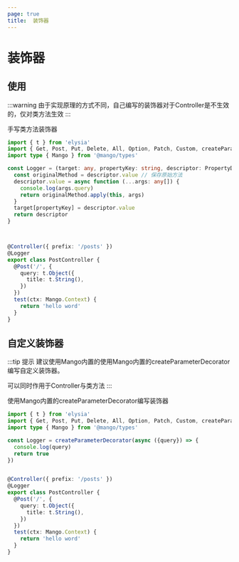 ```yaml
---
page: true
title:  装饰器
---
```


# 装饰器

## 使用


:::warning
由于实现原理的方式不同，自己编写的装饰器对于Controller是不生效的，仅对类方法生效
:::

手写类方法装饰器

```ts
import { t } from 'elysia'
import { Get, Post, Put, Delete, All, Option, Patch, Custom, createParameterDecorator } from '@mango/core'
import type { Mango } from '@mango/types'

const Logger = (target: any, propertyKey: string, descriptor: PropertyDescriptor) => {
  const originalMethod = descriptor.value // 保存原始方法
  descriptor.value = async function (...args: any[]) {
    console.log(args.query)
    return originalMethod.apply(this, args)
  }
  target[propertyKey] = descriptor.value
  return descriptor
}



@Controller({ prefix: '/posts' })
@Logger
export class PostController {
  @Post('/', {
    query: t.Object({
      title: t.String(),
    })
  })
  test(ctx: Mango.Context) {
    return 'hello word'
  }
}

```


## 自定义装饰器

:::tip 提示
建议使用Mango内置的使用Mango内置的createParameterDecorator编写自定义装饰器。

可以同时作用于Controller与类方法
:::

使用Mango内置的createParameterDecorator编写装饰器


```ts
import { t } from 'elysia'
import { Get, Post, Put, Delete, All, Option, Patch, Custom, createParameterDecorator } from '@mango/core'
import type { Mango } from '@mango/types'

const Logger = createParameterDecorator(async ({query}) => {
  console.log(query)
  return true
})


@Controller({ prefix: '/posts' })
@Logger
export class PostController {
  @Post('/', {
    query: t.Object({
      title: t.String(),
    })
  })
  test(ctx: Mango.Context) {
    return 'hello word'
  }
}

```
